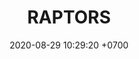 ---
layout: liga-indigo-team
permalink: /team/:title.html
categories: ROCT BRONCE
liga: LIGA INDIGO
maincover: /assets/logos/RAP.png
puntosLJMAYO24: 
date: 2020-08-29 10:29:20 +0700
title: RAPTORS
route: /liga-indigo
tag: johto042024
color: black
puntosLJ202404: 12
grupo: sur
background: '#F16C38'
cover: DFSRU
team: RAPTORS
ID: RAP
abr: AMBER
puntos: 12
pj: 6


team1: partido4
team2: RUBY2
team3: RUBY3
team4: partido5
team5: partido5
team6: partido4
team7: RUBY7
team8: partido5
team9: partido5


#PARTIDO 1
j1: RONDA 1
maincover1: /assets/logos/DFS.png
p1: AMBER
r1: 2
pp1: SAP
rr1: 1
bg1: ofire
pt1: 0
pj1: 0


#PARTIDO 4
maincover4: /assets/logos/DFS.png
j4: RONDA 4
p4: AMBER
r4: 2
rr4: 0
pp4: DMD
bg4: ofire 
pt4: 0
pj4: 0
#PARTIDO 5
maincover5: /assets/logos/TSR.png
j5: RONDA 5
p5: AMBER
r5: 0
rr5: 2
pp5: TSR
bg5: fire 
pt5: 0
pj5: 0
#PARTIDO 6
j6: RONDA 6
maincover6: /assets/logos/SSI.png
bg6: ofire 
p6: AMBER
r6: 0
rr6: 2 
pp6: SSI
pt6: 0
pj6: 0

#PARTIDO 8
maincover8: /assets/logos/ILEAGUE.png
j8: RONDA 8
p8: AMBER
r8: 2
rr8: 0
pp8: IL
bg8: ofire 
pt8: 0
pj8: 0
#PARTIDO 9
maincover9: /assets/logos/TAE.png
j9: RONDA 9
p9: AMBER
r9: 0
rr9: 2 
pp9: TAE
bg9: fire
pt9: 0
pj9: 0
dia: 31
hora: '21:10'
# pj: 11
# pt1: 0
# pt2: 0
# pt3: 0
# pt4: 0
# pt5: 0
# pt6: 0
# pt7: 0
# pt8: 0
# pt9: 0
# pt10: 0
# pt11: 0
# p1:  RAPTORS
# r1: 0
# bg1: fire bg-danger
# rr1: 0
# pp1: RAPTORS
# p2: RAPTORS
# r2: 0
# rr2: 0
# bg2: fire bg-danger
# pp2: NO SMITE
# p3:  RAPTORS
# r3: 0
# bg3: fire bg-warning
# rr3: 0
# pp3: JAS
# p4:  RAPTORS
# r4: 0
# bg4: fire bg-danger
# rr4: 0
# pp4: DFS DMD
# p5:  RAPTORS
# r5: 0
# bg5: fire bg-warning
# rr5: 0
# pp5: T. SATISFACTION
# p6:  RAPTORS
# r6: 0
# bg6: fire bg-danger
# rr6: 0
# pp6: S.VANGUARD
# p7:  RAPTORS
# r7: 0
# rr7: 0
# bg7: fire bg-danger
# pp7: HGO
# p8:  RAPTORS
# r8: 0
# rr8: 0 
# bg8: fire bg-warning
# pp8: HG REGIOS
# p9:  RAPTORS
# r9: 0
# bg9: fire bg-success
# rr9: 0
# pp9: ZODIAC
# p10: RAPTORS
# r10: 0
# rr10: 0
# bg10: fire bg-danger
# pp10: MBO
# info: 28/05/24
# hora: '22:20'
# r11: 0
# rr11: 0
# bg11: fire bg-danger
# p11:  RAPTORS
# pp11: LAST BREATH

---